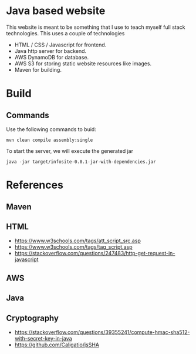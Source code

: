 # Java based website
This website is meant to be something that I use to teach myself full stack technologies. This uses a couple of technologies

* HTML / CSS / Javascript for frontend.
* Java http server for backend.
* AWS DynamoDB for database.
* AWS S3 for storing static website resources like images.
* Maven for building.

# Build
## Commands
Use the following commands to buid:
```
mvn clean compile assembly:single
```

To start the server, we will execute the generated jar
```
java -jar target/infosite-0.0.1-jar-with-dependencies.jar
```

# References
## Maven
## HTML
* https://www.w3schools.com/tags/att_script_src.asp
* https://www.w3schools.com/tags/tag_script.asp
* https://stackoverflow.com/questions/247483/http-get-request-in-javascript

## AWS
## Java
## Cryptography
* https://stackoverflow.com/questions/39355241/compute-hmac-sha512-with-secret-key-in-java
* https://github.com/Caligatio/jsSHA